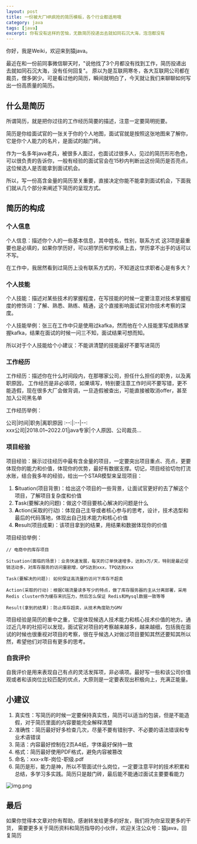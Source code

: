 ```yaml
---
layout: post
title: 一份被大厂HR疯抢的简历模板，各个行业都适用哦
category: java
tags: [java]
excerpt: 你有没有这样的苦恼，无数简历投递出去就如同石沉大海，泡泡都没有
--- 
```


你好，我是Weiki，欢迎来到猿java。

最近在和一份前同事微信聊天时，"说他找了3个月都没有找到工作，简历投递出去就如同石沉大海，没有任何回复"。 原以为是互联网寒冬，各大互联网公司都在裁员，僧多粥少。可是看过他的简历，瞬间就明白了，今天就让我们来聊聊如何写出一份高质量的简历。
## 什么是简历

所谓简历，就是把你过往的工作经历简要的描述，注意一定要简明扼要。

简历是你给面试官的一张关于你的个人地图，面试官就是按照这张地图来了解你，它是你个人能力的名片，是面试的敲门砖。

作为一名多年java老兵，被很多人面过，也面试过很多人，见过的简历形形色色，可以很负责的告诉你，一般有经验的面试官会在15秒内判断出这份简历是否亮点，这位候选人是否能拿到面试机会。

所以，写一份高含金量的简历至关重要，直接决定你能不能拿到面试机会，下面我们就从几个部分来阐述下简历的呈现方式。

## 简历的构成
### 个人信息
个人信息：描述你个人的一些基本信息，其中姓名，性别，联系方式 这3项是最重要也是必填的，如果你学历好，可以把学历和学校填上去，学历拿不出手的话可以不写。

在工作中，我居然看到过简历上没有联系方式的，不知道这位求职者心是有多大？

### 个人技能
个人技能：描述对某些技术的掌握程度，在写技能的时候一定要注意对技术掌握程度的修饰词：了解、熟悉、熟练、精通，这个直接影响面试官对你技术考察的深度。

个人技能举例：张三在工作中只是使用过kafka，然而他在个人技能里写成熟练掌握kafka，结果在面试的时候一问三不知，面试结果可想而知。

所以对于个人技能给个小建议：不能讲清楚的技能最好不要写进简历

### 工作经历
工作经历：描述你在什么时间段内，在那哪家公司，担任什么担任的职务，以及离职原因， 工作经历是非必填项，如果填写，特别要注意工作时间不要写错，更不能造假，现在很多大厂会做背调，一旦造假被查出，可能直接被取消offer，甚至加入公司黑名单

工作经历举例：

公司|时间|职务|离职原因
:--:|:--|--:        
xxx公司|2018.01~2022.01|java专家|个人原因、公司裁员...
   

### 项目经验

项目经验：展示过往经历中最有含金量的项目，一定要突出项目重点、亮点，更要体现你的能力和价值，体现你的优势，最好有数据支撑。切记，项目经验切勿打流水账，结合我多年的经验，给出一个STAR模型来呈现项目：
1. **S**ituation(项目背景)：给出这个项目的一些背景，让面试官更好的去了解这个项目，了解项目复杂度和价值
2. **T**ask(要解决的问题)：做这个项目要核心解决的问题是什么
3. **A**ction(采取的行动)：体现自己主导或者核心参与的思考，设计，技术选型和最后的代码落地，体现出自己技术能力和核心价值
4. **R**esult(项目成果)：该项目拿到的结果，用结果和数据体现你的价值

项目经验举例：
```text
// 电商中的库存项目

Situation(面临的场景)：业务快速发展，每天的订单快速增多，达到x万/天，特别是最近促销活动多，对库存服务的访问量剧增，QPS达到xxx，TPQ达到xxx

Task(要解决的问题): 如何保证高流量的访问下库存不超卖

Action(采取的行动)：根据C端流量读多写少的特点，做了库存服务器的主从分离部署，采用Redis cluster作为缓存来抗压力，然后怎么保证 Redis和Mysql数据一致等等

Result(拿到的结果)：防止库存超卖，从技术角度助力GMV
```

项目经验是简历的重中之重，它是体现候选人技术能力和核心技术价值的地方。通过近几年的社招可以发现，面试官对项目的考察越来越多，越来越细，包括我在面试的时候也很重视对项目的考察，很在乎候选人对做过项目要知其然还要知其所以然，希望他们对项目有更多的思考。

### 自我评价

自我评价是用来表现自己有点的灵活发挥项，非必填项。最好写一些和该公司价值观或者和该岗位比较匹配的优点，大原则是一定要表现出积极向上，充满正能量。

## 小建议
1. 真实性：写简历的时候一定要保持真实性，简历可以适当的包装，但是不能造假，对于简历里面的内容要能完全解释清楚
2. 准确性：简历最好好多检查几次，尽量不要有错别字、不必要的语法错误和专业术语错误
3. 简洁：内容最好控制在2页A4纸，字体最好保持一致
4. 格式：简历最好使用PDF格式，避免内容被篡改
5. 命名：xxx-x年-岗位-职级.pdf 
6. 简历是形，能力是神，所以不管面试什么岗位，一定要注意平时的技术积累和总结，多学习多实践。简历只是敲门砖，最后能不能通过面试主要要看能力

![img.png](http://yuanjava.cn/assets/md/java/cv.png)

## 最后
如果你觉得本文章对你有帮助，感谢转发给更多的好友，我们将为你呈现更多的干货， 需要更多关于简历资料和简历指导的小伙伴，欢迎关注公众号：猿java，回复简历

